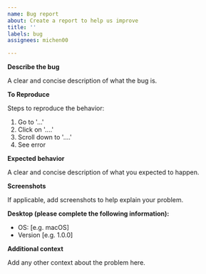```yaml
---
name: Bug report
about: Create a report to help us improve
title: ''
labels: bug
assignees: michen00

---
```


**Describe the bug**

A clear and concise description of what the bug is.

**To Reproduce**

Steps to reproduce the behavior:

1. Go to '...'
2. Click on '....'
3. Scroll down to '....'
4. See error

**Expected behavior**

A clear and concise description of what you expected to happen.

**Screenshots**

If applicable, add screenshots to help explain your problem.

**Desktop (please complete the following information):**

- OS: [e.g. macOS]
- Version [e.g. 1.0.0]

**Additional context**

Add any other context about the problem here.
